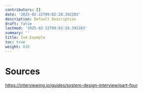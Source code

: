 ```yaml
---
contributors: []
date: '2025-02-22T09:02:28.392283'
description: Default Description
draft: false
lastmod: '2025-02-22T09:02:28.392283'
summary: ''
title: Iv4 Example
toc: true
weight: 810
---
```


# Sources

<https://interviewing.io/guides/system-design-interview/part-four>
